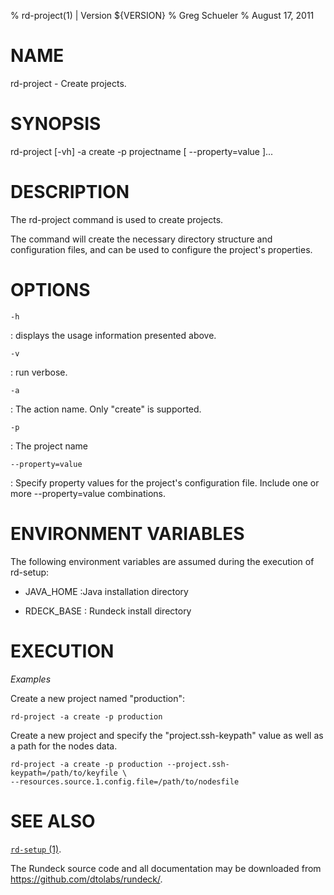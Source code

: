 % rd-project(1) | Version ${VERSION}
% Greg Schueler
% August 17, 2011

# NAME

rd-project - Create projects.

# SYNOPSIS

rd-project [-vh] -a create -p projectname [ \--property=value ]...

# DESCRIPTION

The rd-project command is used to create projects.

The command will create the necessary directory structure and configuration files, and can be used to configure the project's properties.

# OPTIONS

`-h`

:    displays the usage information presented above.

`-v`

:    run verbose.

`-a`

:    The action name. Only "create" is supported.

`-p`

:    The project name

`--property=value`

:    Specify property values for the project's configuration file. Include one or more \--property=value combinations.

# ENVIRONMENT VARIABLES #

The following environment variables are assumed during the execution
of rd-setup:

* JAVA_HOME
:Java installation directory

* RDECK_BASE
: Rundeck install directory

# EXECUTION #

*Examples*

Create a new project named "production":

    rd-project -a create -p production

Create a new project and specify the "project.ssh-keypath" value as well as a path for the nodes data.

    rd-project -a create -p production --project.ssh-keypath=/path/to/keyfile \
    --resources.source.1.config.file=/path/to/nodesfile


# SEE ALSO

[`rd-setup` (1)](rd-setup.html).

The Rundeck source code and all documentation may be downloaded from
<https://github.com/dtolabs/rundeck/>.
